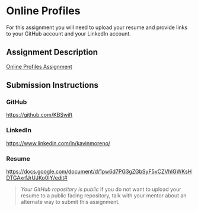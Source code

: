 # Online Profiles
For this assignment you will need to upload your resume and provide links to your GitHub account and your LinkedIn account.

## Assignment Description
[Online Profiles Assignment](https://education.launchcode.org/liftoff/modules/assignments/online-profiles)

## Submission Instructions
 
### GitHub
https://github.com/KBSwift

### LinkedIn
https://www.linkedin.com/in/kavinmoreno/

### Resume
https://docs.google.com/document/d/1pw6d7PG3gZGbSyF5vCZVhIGWKsHDTGAxrfJrUJKo0IY/edit#


> *Your GitHub repository is public* if you do not want to upload your resume to a public facing repository, talk with your mentor about an alternate way to submit this assignment.
